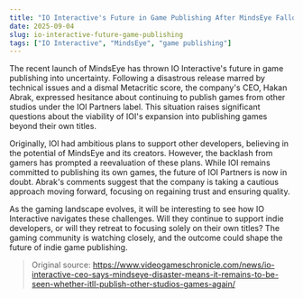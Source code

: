 ```yaml
---
title: "IO Interactive's Future in Game Publishing After MindsEye Fallout"
date: 2025-09-04
slug: io-interactive-future-game-publishing
tags: ["IO Interactive", "MindsEye", "game publishing"]
---
```


The recent launch of MindsEye has thrown IO Interactive's future in game publishing into uncertainty. Following a disastrous release marred by technical issues and a dismal Metacritic score, the company's CEO, Hakan Abrak, expressed hesitance about continuing to publish games from other studios under the IOI Partners label. This situation raises significant questions about the viability of IOI's expansion into publishing games beyond their own titles.

Originally, IOI had ambitious plans to support other developers, believing in the potential of MindsEye and its creators. However, the backlash from gamers has prompted a reevaluation of these plans. While IOI remains committed to publishing its own games, the future of IOI Partners is now in doubt. Abrak's comments suggest that the company is taking a cautious approach moving forward, focusing on regaining trust and ensuring quality.

As the gaming landscape evolves, it will be interesting to see how IO Interactive navigates these challenges. Will they continue to support indie developers, or will they retreat to focusing solely on their own titles? The gaming community is watching closely, and the outcome could shape the future of indie game publishing.
> Original source: https://www.videogameschronicle.com/news/io-interactive-ceo-says-mindseye-disaster-means-it-remains-to-be-seen-whether-itll-publish-other-studios-games-again/
